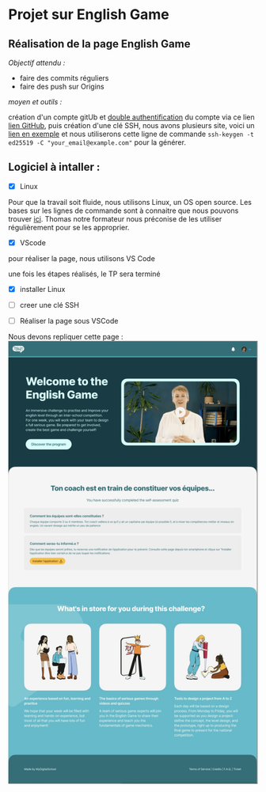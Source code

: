 # Projet sur English Game
## Réalisation de la page English Game
*Objectif attendu :*

- faire des commits réguliers
- faire des push sur Origins

*moyen et outils :*  

création d'un compte gitUb et <ins>double authentification</ins> du compte via ce lien
[lien GitHub](https://github.com/), puis création d'une clé SSH, nous avons plusieurs site, voici un [lien en exemple](https://docs.github.com/fr/authentication/connecting-to-github-with-ssh/generating-a-new-ssh-key-and-adding-it-to-the-ssh-agent) et nous utiliserons cette ligne de commande `ssh-keygen -t ed25519 -C "your_email@example.com"` pour la générer.

## Logiciel à intaller :

- [x] Linux


Pour que la travail soit fluide, nous utilisons Linux, un OS open source. Les bases sur les lignes de commande sont à connaitre que nous pouvons trouver [ici](chrome-extension://efaidnbmnnnibpcajpcglclefindmkaj/https://cdn.hostinger.com/tutorials/pdf/Linux-Commands-Cheatsheet-FR.pdf). Thomas notre formateur nous préconise de les utiliser régulièrement pour se les approprier.

- [x] VScode

pour réaliser la page, nous utilisons VS Code

une fois les étapes réalisés, le TP sera terminé
- [x] installer Linux
- [ ] creer une clé SSH
- [ ] Réaliser la page sous VSCode


Nous devons repliquer cette page :  ![cette page](./Screenshot.jpg)
